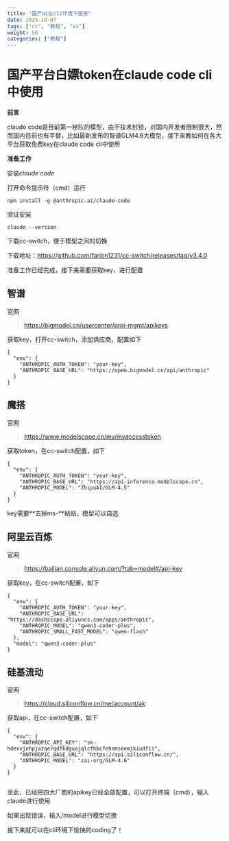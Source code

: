 ```yaml
---
title: "国产ai在cli环境下使用"
date: 2025-10-07
tags: ["cc", "教程", "ai"]
weight: 50
categories: ["教程"]
---
```




# 国产平台白嫖token在claude code cli中使用

**前言**

claude code是目前第一梯队的模型，由于技术封锁，对国内开发者限制很大，然而国内目前也有平替，比如最新发布的智谱GLM4.6大模型，接下来教如何在各大平台获取免费key在claude code cli中使用

**准备工作**

安装*claude code*

打开命令提示符（cmd）运行

```
npm install -g @anthropic-ai/claude-code
```

验证安装

```
claude --version
```

下载cc-switch，便于模型之间的切换

下载地址：https://github.com/farion1231/cc-switch/releases/tag/v3.4.0

准备工作已经完成，接下来需要获取key，进行配置

## 智谱

官网

> https://bigmodel.cn/usercenter/proj-mgmt/apikeys

获取key，打开cc-switch，添加供应商，配置如下

```
{
  "env": {
    "ANTHROPIC_AUTH_TOKEN": "your-key",
    "ANTHROPIC_BASE_URL": "https://open.bigmodel.cn/api/anthropic"
  }
}
```

## 魔搭

官网

> https://www.modelscope.cn/my/myaccesstoken

获取token，在cc-switch配置，如下

```
{
  "env": {
    "ANTHROPIC_AUTH_TOKEN": "your-key",
    "ANTHROPIC_BASE_URL": "https://api-inference.modelscope.cn",
    "ANTHROPIC_MODEL": "ZhipuAI/GLM-4.5"
  }
}
```

key需要**去掉ms-**粘贴，模型可以自选

## 阿里云百炼

官网

> https://bailian.console.aliyun.com/?tab=model#/api-key

获取key，在cc-switch配置，如下

```
{
  "env": {
    "ANTHROPIC_AUTH_TOKEN": "your-key",
    "ANTHROPIC_BASE_URL": "https://dashscope.aliyuncs.com/apps/anthropic",
    "ANTHROPIC_MODEL": "qwen3-coder-plus",
    "ANTHROPIC_SMALL_FAST_MODEL": "qwen-flash"
  },
  "model": "qwen3-coder-plus"
}
```

## 硅基流动

官网

> https://cloud.siliconflow.cn/me/account/ak

获取api，在cc-switch配置，如下

```
{
  "env": {
    "ANTHROPIC_API_KEY": "sk-hdexvjnhpjazqerqdfkdguojqlcfhbcfehnmseemjkiudfii",
    "ANTHROPIC_BASE_URL": "https://api.siliconflow.cn/",
    "ANTHROPIC_MODEL": "zai-org/GLM-4.6"
  }
}


```

至此，已经把四大厂商的apikey已经全部配置，可以打开终端（cmd），输入claude进行使用

如果出现错误，输入/model进行模型切换

接下来就可以在cli环境下愉快的coding了！